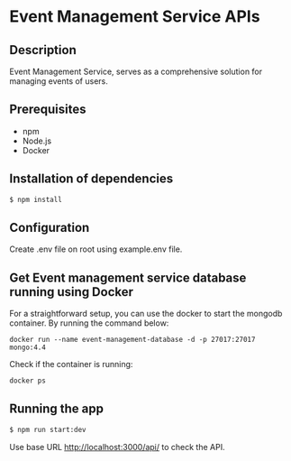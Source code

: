 # Event Management Service APIs

## Description

Event Management Service, serves as a comprehensive solution for managing events of users.

## Prerequisites
- npm
- Node.js
- Docker

## Installation of dependencies

```bash
$ npm install
```

## Configuration

Create .env file on root using example.env file.

## Get Event management service database running using Docker

For a straightforward setup, you can use the docker to start the mongodb container. By running the command below:

```
docker run --name event-management-database -d -p 27017:27017 mongo:4.4
```

Check if the container is running:

```bash
docker ps
```

## Running the app

```bash
$ npm run start:dev
```

Use base URL [http://localhost:3000/api/](http://localhost:3000/api/) to check the API.
